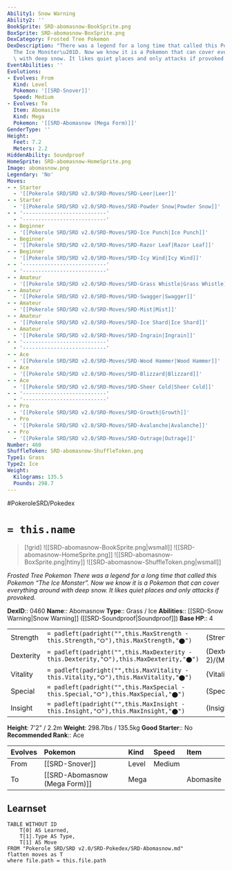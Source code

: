 ```yaml
---
Ability1: Snow Warning
Ability2: ''
BookSprite: SRD-abomasnow-BookSprite.png
BoxSprite: SRD-abomasnow-BoxSprite.png
DexCategory: Frosted Tree Pokemon
DexDescription: "There was a legend for a long time that called this Pokemon \u201C\
  The Ice Monster\u201D. Now we know it is a Pokemon that can cover everything around\
  \ with deep snow. It likes quiet places and only attacks if provoked."
EventAbilities: ''
Evolutions:
- Evolves: From
  Kind: Level
  Pokemon: '[[SRD-Snover]]'
  Speed: Medium
- Evolves: To
  Item: Abomasite
  Kind: Mega
  Pokemon: '[[SRD-Abomasnow (Mega Form)]]'
GenderType: ''
Height:
  Feet: 7.2
  Meters: 2.2
HiddenAbility: Soundproof
HomeSprite: SRD-abomasnow-HomeSprite.png
Image: abomasnow.png
Legendary: 'No'
Moves:
- - Starter
  - '[[Pokerole SRD/SRD v2.0/SRD-Moves/SRD-Leer|Leer]]'
- - Starter
  - '[[Pokerole SRD/SRD v2.0/SRD-Moves/SRD-Powder Snow|Powder Snow]]'
- - '---------------------------'
  - '---------------------------'
- - Beginner
  - '[[Pokerole SRD/SRD v2.0/SRD-Moves/SRD-Ice Punch|Ice Punch]]'
- - Beginner
  - '[[Pokerole SRD/SRD v2.0/SRD-Moves/SRD-Razor Leaf|Razor Leaf]]'
- - Beginner
  - '[[Pokerole SRD/SRD v2.0/SRD-Moves/SRD-Icy Wind|Icy Wind]]'
- - '---------------------------'
  - '---------------------------'
- - Amateur
  - '[[Pokerole SRD/SRD v2.0/SRD-Moves/SRD-Grass Whistle|Grass Whistle]]'
- - Amateur
  - '[[Pokerole SRD/SRD v2.0/SRD-Moves/SRD-Swagger|Swagger]]'
- - Amateur
  - '[[Pokerole SRD/SRD v2.0/SRD-Moves/SRD-Mist|Mist]]'
- - Amateur
  - '[[Pokerole SRD/SRD v2.0/SRD-Moves/SRD-Ice Shard|Ice Shard]]'
- - Amateur
  - '[[Pokerole SRD/SRD v2.0/SRD-Moves/SRD-Ingrain|Ingrain]]'
- - '---------------------------'
  - '---------------------------'
- - Ace
  - '[[Pokerole SRD/SRD v2.0/SRD-Moves/SRD-Wood Hammer|Wood Hammer]]'
- - Ace
  - '[[Pokerole SRD/SRD v2.0/SRD-Moves/SRD-Blizzard|Blizzard]]'
- - Ace
  - '[[Pokerole SRD/SRD v2.0/SRD-Moves/SRD-Sheer Cold|Sheer Cold]]'
- - '---------------------------'
  - '---------------------------'
- - Pro
  - '[[Pokerole SRD/SRD v2.0/SRD-Moves/SRD-Growth|Growth]]'
- - Pro
  - '[[Pokerole SRD/SRD v2.0/SRD-Moves/SRD-Avalanche|Avalanche]]'
- - Pro
  - '[[Pokerole SRD/SRD v2.0/SRD-Moves/SRD-Outrage|Outrage]]'
Number: 460
ShuffleToken: SRD-abomasnow-ShuffleToken.png
Type1: Grass
Type2: Ice
Weight:
  Kilograms: 135.5
  Pounds: 298.7
---
```


#PokeroleSRD/Pokedex

# `= this.name`

> [!grid]
> ![[SRD-abomasnow-BookSprite.png|wsmall]]
> ![[SRD-abomasnow-HomeSprite.png]]
> ![[SRD-abomasnow-BoxSprite.png|htiny]]
> ![[SRD-abomasnow-ShuffleToken.png|wsmall]]


*Frosted Tree Pokemon*
*There was a legend for a long time that called this Pokemon “The Ice Monster”. Now we know it is a Pokemon that can cover everything around with deep snow. It likes quiet places and only attacks if provoked.*

**DexID**:: 0460
**Name**:: Abomasnow
**Type**:: Grass / Ice
**Abilities**:: [[SRD-Snow Warning|Snow Warning]] ([[SRD-Soundproof|Soundproof]])
**Base HP**:: 4

|           |                                                                                        |                                          |
| --------- | -------------------------------------------------------------------------------------- | ---------------------------------------- |
| Strength  | `= padleft(padright("",this.MaxStrength - this.Strength,"⭘"),this.MaxStrength,"⬤")`    | (Strength::2)/(MaxStrength::5)   |
| Dexterity | `= padleft(padright("",this.MaxDexterity - this.Dexterity,"⭘"),this.MaxDexterity,"⬤")` | (Dexterity:: 2)/(MaxDexterity::4) |
| Vitality  | `= padleft(padright("",this.MaxVitality - this.Vitality,"⭘"),this.MaxVitality,"⬤")`    | (Vitality::2)/(MaxVitality::5)   |
| Special   | `= padleft(padright("",this.MaxSpecial - this.Special,"⭘"),this.MaxSpecial,"⬤")`       | (Special::2)/(MaxSpecial::5)     |
| Insight   | `= padleft(padright("",this.MaxInsight - this.Insight,"⭘"),this.MaxInsight,"⬤")`       | (Insight::2)/(MaxInsight::5)     |

**Height**: 7'2" / 2.2m
**Weight**: 298.7lbs / 135.5kg
**Good Starter**:: No
**Recommended Rank**:: Ace

| Evolves   | Pokemon                       | Kind   | Speed   | Item      |
|:----------|:------------------------------|:-------|:--------|:----------|
| From      | [[SRD-Snover]]                | Level  | Medium  |           |
| To        | [[SRD-Abomasnow (Mega Form)]] | Mega   |         | Abomasite |

## Learnset

```dataview
TABLE WITHOUT ID
    T[0] AS Learned,
    T[1].Type AS Type,
    T[1] AS Move
FROM "Pokerole SRD/SRD v2.0/SRD-Pokedex/SRD-Abomasnow.md"
flatten moves as T
where file.path = this.file.path
```
